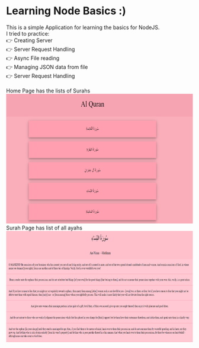 # Learning Node Basics :)

This is a simple Application for learning the basics for NodeJS.
<br />
I tried to practice:
<br />
👉 Creating Server <br />
👉  Server Request Handling <br />
👉  Async File reading <br />
👉  Managing JSON data from file <br />
👉  Server Request Handling <br />
<br />
Home Page has the lists of Surahs <br />
<img src= "./img/Homepage.png" width = 700px height = 350px>
<br />
Surah Page has list of all ayahs <br />
<img src= "./img/SurahPage.png" width = 700px height = 300px>
